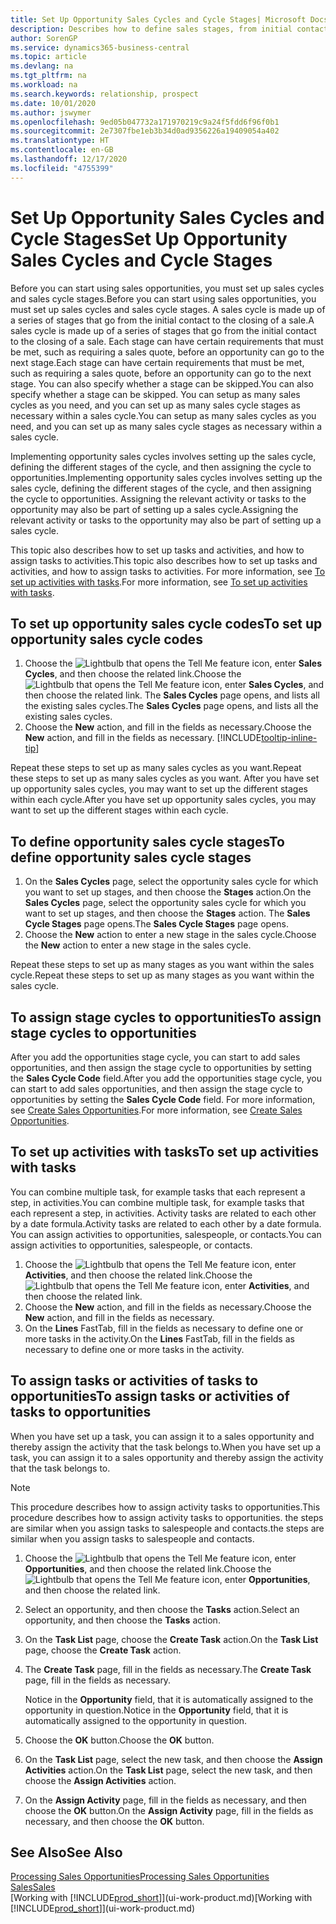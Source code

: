 ```yaml
---
title: Set Up Opportunity Sales Cycles and Cycle Stages| Microsoft Docs
description: Describes how to define sales stages, from initial contact to closing, to create a sales cycle and assign it to opportunities in Business Central.
author: SorenGP
ms.service: dynamics365-business-central
ms.topic: article
ms.devlang: na
ms.tgt_pltfrm: na
ms.workload: na
ms.search.keywords: relationship, prospect
ms.date: 10/01/2020
ms.author: jswymer
ms.openlocfilehash: 9ed05b047732a171970219c9a24f5fdd6f96f0b1
ms.sourcegitcommit: 2e7307fbe1eb3b34d0ad9356226a19409054a402
ms.translationtype: HT
ms.contentlocale: en-GB
ms.lasthandoff: 12/17/2020
ms.locfileid: "4755399"
---
```

# <a name="set-up-opportunity-sales-cycles-and-cycle-stages"></a><span data-ttu-id="6996c-103">Set Up Opportunity Sales Cycles and Cycle Stages</span><span class="sxs-lookup"><span data-stu-id="6996c-103">Set Up Opportunity Sales Cycles and Cycle Stages</span></span>
<span data-ttu-id="6996c-104">Before you can start using sales opportunities, you must set up sales cycles and sales cycle stages.</span><span class="sxs-lookup"><span data-stu-id="6996c-104">Before you can start using sales opportunities, you must set up sales cycles and sales cycle stages.</span></span> <span data-ttu-id="6996c-105">A sales cycle is made up of a series of stages that go from the initial contact to the closing of a sale.</span><span class="sxs-lookup"><span data-stu-id="6996c-105">A sales cycle is made up of a series of stages that go from the initial contact to the closing of a sale.</span></span> <span data-ttu-id="6996c-106">Each stage can have certain requirements that must be met, such as requiring a sales quote, before an opportunity can go to the next stage.</span><span class="sxs-lookup"><span data-stu-id="6996c-106">Each stage can have certain requirements that must be met, such as requiring a sales quote, before an opportunity can go to the next stage.</span></span> <span data-ttu-id="6996c-107">You can also specify whether a stage can be skipped.</span><span class="sxs-lookup"><span data-stu-id="6996c-107">You can also specify whether a stage can be skipped.</span></span> <span data-ttu-id="6996c-108">You can setup as many sales cycles as you need, and you can set up as many sales cycle stages as necessary within a sales cycle.</span><span class="sxs-lookup"><span data-stu-id="6996c-108">You can setup as many sales cycles as you need, and you can set up as many sales cycle stages as necessary within a sales cycle.</span></span>

<span data-ttu-id="6996c-109">Implementing opportunity sales cycles involves setting up the sales cycle, defining the different stages of the cycle, and then assigning the cycle to opportunities.</span><span class="sxs-lookup"><span data-stu-id="6996c-109">Implementing opportunity sales cycles involves setting up the sales cycle, defining the different stages of the cycle, and then assigning the cycle to opportunities.</span></span> <span data-ttu-id="6996c-110">Assigning the relevant activity or tasks to the opportunity may also be part of setting up a sales cycle.</span><span class="sxs-lookup"><span data-stu-id="6996c-110">Assigning the relevant activity or tasks to the opportunity may also be part of setting up a sales cycle.</span></span>

<span data-ttu-id="6996c-111">This topic also describes how to set up tasks and activities, and how to assign tasks to activities.</span><span class="sxs-lookup"><span data-stu-id="6996c-111">This topic also describes how to set up tasks and activities, and how to assign tasks to activities.</span></span> <span data-ttu-id="6996c-112">For more information, see [To set up activities with tasks](marketing-how-setup-opportunity-sales-cycles-stages.md#to-set-up-activities-with-tasks).</span><span class="sxs-lookup"><span data-stu-id="6996c-112">For more information, see [To set up activities with tasks](marketing-how-setup-opportunity-sales-cycles-stages.md#to-set-up-activities-with-tasks).</span></span>

## <a name="to-set-up-opportunity-sales-cycle-codes"></a><span data-ttu-id="6996c-113">To set up opportunity sales cycle codes</span><span class="sxs-lookup"><span data-stu-id="6996c-113">To set up opportunity sales cycle codes</span></span>
1. <span data-ttu-id="6996c-114">Choose the ![Lightbulb that opens the Tell Me feature](media/ui-search/search_small.png "Tell me what you want to do") icon, enter **Sales Cycles**, and then choose the related link.</span><span class="sxs-lookup"><span data-stu-id="6996c-114">Choose the ![Lightbulb that opens the Tell Me feature](media/ui-search/search_small.png "Tell me what you want to do") icon, enter **Sales Cycles**, and then choose the related link.</span></span> <span data-ttu-id="6996c-115">The **Sales Cycles** page opens, and lists all the existing sales cycles.</span><span class="sxs-lookup"><span data-stu-id="6996c-115">The **Sales Cycles** page opens, and lists all the existing sales cycles.</span></span>
2. <span data-ttu-id="6996c-116">Choose the **New** action, and fill in the fields as necessary.</span><span class="sxs-lookup"><span data-stu-id="6996c-116">Choose the **New** action, and fill in the fields as necessary.</span></span> [!INCLUDE[tooltip-inline-tip](includes/tooltip-inline-tip_md.md)]

<span data-ttu-id="6996c-117">Repeat these steps to set up as many sales cycles as you want.</span><span class="sxs-lookup"><span data-stu-id="6996c-117">Repeat these steps to set up as many sales cycles as you want.</span></span> <span data-ttu-id="6996c-118">After you have set up opportunity sales cycles, you may want to set up the different stages within each cycle.</span><span class="sxs-lookup"><span data-stu-id="6996c-118">After you have set up opportunity sales cycles, you may want to set up the different stages within each cycle.</span></span>

## <a name="to-define-opportunity-sales-cycle-stages"></a><span data-ttu-id="6996c-119">To define opportunity sales cycle stages</span><span class="sxs-lookup"><span data-stu-id="6996c-119">To define opportunity sales cycle stages</span></span>
1. <span data-ttu-id="6996c-120">On the **Sales Cycles** page, select the opportunity sales cycle for which you want to set up stages, and then choose the **Stages** action.</span><span class="sxs-lookup"><span data-stu-id="6996c-120">On the **Sales Cycles** page, select the opportunity sales cycle for which you want to set up stages, and then choose the **Stages** action.</span></span> <span data-ttu-id="6996c-121">The **Sales Cycle Stages** page opens.</span><span class="sxs-lookup"><span data-stu-id="6996c-121">The **Sales Cycle Stages** page opens.</span></span>
2. <span data-ttu-id="6996c-122">Choose the **New** action to enter a new stage in the sales cycle.</span><span class="sxs-lookup"><span data-stu-id="6996c-122">Choose the **New** action to enter a new stage in the sales cycle.</span></span>

<span data-ttu-id="6996c-123">Repeat these steps to set up as many stages as you want within the sales cycle.</span><span class="sxs-lookup"><span data-stu-id="6996c-123">Repeat these steps to set up as many stages as you want within the sales cycle.</span></span>

## <a name="to-assign-stage-cycles-to-opportunities"></a><span data-ttu-id="6996c-124">To assign stage cycles to opportunities</span><span class="sxs-lookup"><span data-stu-id="6996c-124">To assign stage cycles to opportunities</span></span>
<span data-ttu-id="6996c-125">After you add the opportunities stage cycle, you can start to add sales opportunities, and then assign the stage cycle to opportunities by setting the **Sales Cycle Code** field.</span><span class="sxs-lookup"><span data-stu-id="6996c-125">After you add the opportunities stage cycle, you can start to add sales opportunities, and then assign the stage cycle to opportunities by setting the **Sales Cycle Code** field.</span></span> <span data-ttu-id="6996c-126">For more information, see [Create Sales Opportunities](marketing-how-create-opportunities.md).</span><span class="sxs-lookup"><span data-stu-id="6996c-126">For more information, see [Create Sales Opportunities](marketing-how-create-opportunities.md).</span></span>

## <a name="to-set-up-activities-with-tasks"></a><span data-ttu-id="6996c-127">To set up activities with tasks</span><span class="sxs-lookup"><span data-stu-id="6996c-127">To set up activities with tasks</span></span>
<span data-ttu-id="6996c-128">You can combine multiple task, for example tasks that each represent a step, in activities.</span><span class="sxs-lookup"><span data-stu-id="6996c-128">You can combine multiple task, for example tasks that each represent a step, in activities.</span></span> <span data-ttu-id="6996c-129">Activity tasks are related to each other by a date formula.</span><span class="sxs-lookup"><span data-stu-id="6996c-129">Activity tasks are related to each other by a date formula.</span></span> <span data-ttu-id="6996c-130">You can assign activities to opportunities, salespeople, or contacts.</span><span class="sxs-lookup"><span data-stu-id="6996c-130">You can assign activities to opportunities, salespeople, or contacts.</span></span>

1. <span data-ttu-id="6996c-131">Choose the ![Lightbulb that opens the Tell Me feature](media/ui-search/search_small.png "Tell me what you want to do") icon, enter **Activities**, and then choose the related link.</span><span class="sxs-lookup"><span data-stu-id="6996c-131">Choose the ![Lightbulb that opens the Tell Me feature](media/ui-search/search_small.png "Tell me what you want to do") icon, enter **Activities**, and then choose the related link.</span></span>
2. <span data-ttu-id="6996c-132">Choose the **New** action, and fill in the fields as necessary.</span><span class="sxs-lookup"><span data-stu-id="6996c-132">Choose the **New** action, and fill in the fields as necessary.</span></span>
3. <span data-ttu-id="6996c-133">On the **Lines** FastTab, fill in the fields as necessary to define one or more tasks in the activity.</span><span class="sxs-lookup"><span data-stu-id="6996c-133">On the **Lines** FastTab, fill in the fields as necessary to define one or more tasks in the activity.</span></span>

## <a name="to-assign-tasks-or-activities-of-tasks-to-opportunities"></a><span data-ttu-id="6996c-134">To assign tasks or activities of tasks to opportunities</span><span class="sxs-lookup"><span data-stu-id="6996c-134">To assign tasks or activities of tasks to opportunities</span></span>
<span data-ttu-id="6996c-135">When you have set up a task, you can assign it to a sales opportunity and thereby assign the activity that the task belongs to.</span><span class="sxs-lookup"><span data-stu-id="6996c-135">When you have set up a task, you can assign it to a sales opportunity and thereby assign the activity that the task belongs to.</span></span>

> [!NOTE]  
>   <span data-ttu-id="6996c-136">This procedure describes how to assign activity tasks to opportunities.</span><span class="sxs-lookup"><span data-stu-id="6996c-136">This procedure describes how to assign activity tasks to opportunities.</span></span> <span data-ttu-id="6996c-137">the steps are similar when you assign tasks to salespeople and contacts.</span><span class="sxs-lookup"><span data-stu-id="6996c-137">the steps are similar when you assign tasks to salespeople and contacts.</span></span>

1. <span data-ttu-id="6996c-138">Choose the ![Lightbulb that opens the Tell Me feature](media/ui-search/search_small.png "Tell me what you want to do") icon, enter **Opportunities**, and then choose the related link.</span><span class="sxs-lookup"><span data-stu-id="6996c-138">Choose the ![Lightbulb that opens the Tell Me feature](media/ui-search/search_small.png "Tell me what you want to do") icon, enter **Opportunities**, and then choose the related link.</span></span>
2. <span data-ttu-id="6996c-139">Select an opportunity, and then choose the **Tasks** action.</span><span class="sxs-lookup"><span data-stu-id="6996c-139">Select an opportunity, and then choose the **Tasks** action.</span></span>
3. <span data-ttu-id="6996c-140">On the **Task List** page, choose the **Create Task** action.</span><span class="sxs-lookup"><span data-stu-id="6996c-140">On the **Task List** page, choose the **Create Task** action.</span></span>
4.  <span data-ttu-id="6996c-141">The **Create Task** page, fill in the fields as necessary.</span><span class="sxs-lookup"><span data-stu-id="6996c-141">The **Create Task** page, fill in the fields as necessary.</span></span>

    <span data-ttu-id="6996c-142">Notice in the **Opportunity** field, that it is automatically assigned to the opportunity in question.</span><span class="sxs-lookup"><span data-stu-id="6996c-142">Notice in the **Opportunity** field, that it is automatically assigned to the opportunity in question.</span></span>
5. <span data-ttu-id="6996c-143">Choose the **OK** button.</span><span class="sxs-lookup"><span data-stu-id="6996c-143">Choose the **OK** button.</span></span>
6. <span data-ttu-id="6996c-144">On the **Task List** page, select the new task, and then choose the **Assign Activities** action.</span><span class="sxs-lookup"><span data-stu-id="6996c-144">On the **Task List** page, select the new task, and then choose the **Assign Activities** action.</span></span>
7. <span data-ttu-id="6996c-145">On the **Assign Activity** page, fill in the fields as necessary, and then choose the **OK** button.</span><span class="sxs-lookup"><span data-stu-id="6996c-145">On the **Assign Activity** page, fill in the fields as necessary, and then choose the **OK** button.</span></span>

## <a name="see-also"></a><span data-ttu-id="6996c-146">See Also</span><span class="sxs-lookup"><span data-stu-id="6996c-146">See Also</span></span>
[<span data-ttu-id="6996c-147">Processing Sales Opportunities</span><span class="sxs-lookup"><span data-stu-id="6996c-147">Processing Sales Opportunities</span></span>](marketing-processing-sales-opportunities.md)  
[<span data-ttu-id="6996c-148">Sales</span><span class="sxs-lookup"><span data-stu-id="6996c-148">Sales</span></span>](sales-manage-sales.md)  
<span data-ttu-id="6996c-149">[Working with [!INCLUDE[prod_short](includes/prod_short.md)]](ui-work-product.md)</span><span class="sxs-lookup"><span data-stu-id="6996c-149">[Working with [!INCLUDE[prod_short](includes/prod_short.md)]](ui-work-product.md)</span></span>
